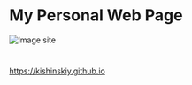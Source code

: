 # My Personal Web Page
![Image site](https://github.com/Kishinskiy/kishinskiy.github.io/raw/master/images/view.png "Preview")

#
https://kishinskiy.github.io
